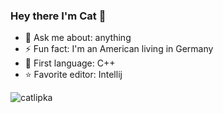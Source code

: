 ### Hey there I'm Cat 👋
- :speech_balloon: Ask me about: anything
- :zap: Fun fact: I'm an American living in Germany
- :cherry_blossom: First language: C++
- :star: Favorite editor: Intellij

<p>
  <img src='https://github-readme-streak-stats.herokuapp.com/?user=catlipka&theme=bear' alt='catlipka' />
</p>

